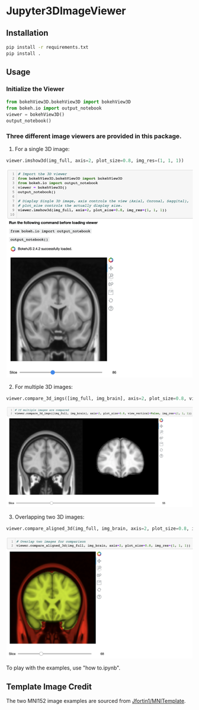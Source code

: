 # Jupyter3DImageViewer

## Installation

``` bash
pip install -r requirements.txt
pip install .
```

## Usage

### Initialize the Viewer

``` python
from bokehView3D.bokehView3D import bokehView3D
from bokeh.io import output_notebook
viewer = bokehView3D()
output_notebook()
```

### Three different image viewers are provided in this package.

1. For a single 3D image:

``` python
viewer.imshow3d(img_full, axis=2, plot_size=0.8, img_res=(1, 1, 1))
```

![example image][image1]

[image1]:imgs/1.png

2. For multiple 3D images:

``` python
viewer.compare_3d_imgs([img_full, img_brain], axis=2, plot_size=0.8, view_vertical=False, img_res=(1, 1, 1))
```

![example image][image2]

[image2]:imgs/2.png

3. Overlapping two 3D images:

``` python
viewer.compare_aligned_3d(img_full, img_brain, axis=2, plot_size=0.8, img_res=(1, 1, 1))
```

![example image][image3]

[image3]:imgs/3.png

To play with the examples, use "how to.ipynb". 

## Template Image Credit

The two MNI152 image examples are sourced from [Jfortin1/MNITemplate](https://github.com/Jfortin1/MNITemplate/tree/master/inst/extdata).
